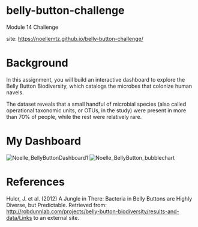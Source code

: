 # belly-button-challenge

Module 14 Challenge

site: https://noellemtz.github.io/belly-button-challenge/

# Background
In this assignment, you will build an interactive dashboard to explore the Belly Button Biodiversity, which catalogs the microbes that colonize human navels.

The dataset reveals that a small handful of microbial species (also called operational taxonomic units, or OTUs, in the study) were present in more than 70% of people, while the rest were relatively rare.


# My Dashboard
![Noelle_BellyButtonDashboard1](https://github.com/NoelleMtz/belly-button-challenge/assets/123044294/1d48301b-b4e6-41ba-8e7e-5fe34d6eb74d)
![Noelle_BellyButton_bubblechart](https://github.com/NoelleMtz/belly-button-challenge/assets/123044294/f6f57b6b-0a3d-4b5c-95d0-6d43256acf23)

# References
Hulcr, J. et al. (2012) A Jungle in There: Bacteria in Belly Buttons are Highly Diverse, but Predictable. Retrieved from: http://robdunnlab.com/projects/belly-button-biodiversity/results-and-data/Links to an external site.
